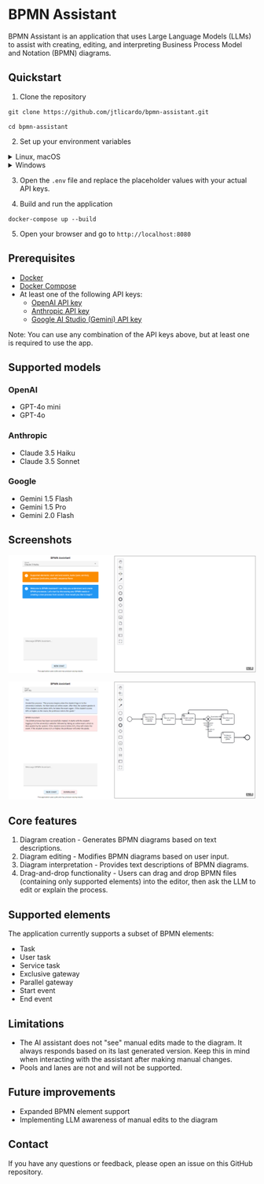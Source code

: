 # BPMN Assistant

BPMN Assistant is an application that uses Large Language Models (LLMs) to assist with creating, editing, and
interpreting Business Process Model and Notation (BPMN) diagrams.

## Quickstart

1. Clone the repository

```
git clone https://github.com/jtlicardo/bpmn-assistant.git
```

```
cd bpmn-assistant
```

2. Set up your environment variables

<details>
<summary>Linux, macOS</summary>

```
cd src/bpmn_assistant
```

```
cp .env.example .env
```

</details>

<details>
<summary>Windows</summary>

```
cd src\bpmn_assistant
```

```
copy .env.example .env
```

</details>

3. Open the `.env` file and replace the placeholder values with your actual API keys.

4. Build and run the application

```
docker-compose up --build
```

5. Open your browser and go to `http://localhost:8080`

## Prerequisites

- [Docker](https://docs.docker.com/get-docker/)
- [Docker Compose](https://docs.docker.com/compose/install/)
- At least one of the following API keys:
    - [OpenAI API key](https://platform.openai.com/docs/quickstart)
    - [Anthropic API key](https://console.anthropic.com/)
    - [Google AI Studio (Gemini) API key](https://aistudio.google.com/app/apikey)

Note: You can use any combination of the API keys above, but at least one is required to use the app.

## Supported models

### OpenAI

* GPT-4o mini
* GPT-4o

### Anthropic

* Claude 3.5 Haiku
* Claude 3.5 Sonnet

### Google

* Gemini 1.5 Flash
* Gemini 1.5 Pro
* Gemini 2.0 Flash

## Screenshots

![Screenshot](images/screenshot_1.png)

![Screenshot](images/screenshot_2.png)

## Core features

1. Diagram creation - Generates BPMN diagrams based on text descriptions.
2. Diagram editing - Modifies BPMN diagrams based on user input.
3. Diagram interpretation - Provides text descriptions of BPMN diagrams.
4. Drag-and-drop functionality - Users can drag and drop BPMN files (containing only supported elements) into the
   editor, then ask the LLM to edit or explain the process.

## Supported elements

The application currently supports a subset of BPMN elements:

* Task
* User task
* Service task
* Exclusive gateway
* Parallel gateway
* Start event
* End event

## Limitations

* The AI assistant does not "see" manual edits made to the diagram. It always responds based on its last generated
  version. Keep this in mind when interacting with the assistant after making manual changes.
* Pools and lanes are not and will not be supported.

## Future improvements

* Expanded BPMN element support
* Implementing LLM awareness of manual edits to the diagram

## Contact

If you have any questions or feedback, please open an issue on this GitHub repository.